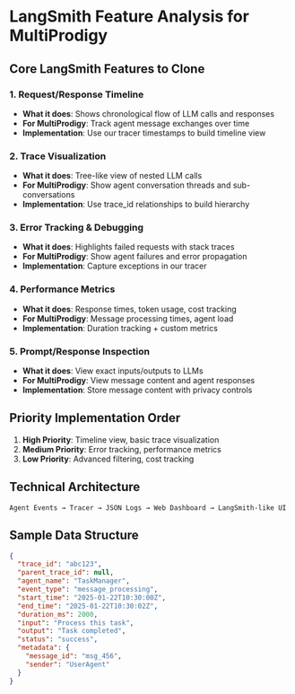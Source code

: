 # LangSmith Feature Analysis for MultiProdigy

## Core LangSmith Features to Clone

### 1. Request/Response Timeline
- **What it does**: Shows chronological flow of LLM calls and responses
- **For MultiProdigy**: Track agent message exchanges over time
- **Implementation**: Use our tracer timestamps to build timeline view

### 2. Trace Visualization
- **What it does**: Tree-like view of nested LLM calls
- **For MultiProdigy**: Show agent conversation threads and sub-conversations
- **Implementation**: Use trace_id relationships to build hierarchy

### 3. Error Tracking & Debugging
- **What it does**: Highlights failed requests with stack traces
- **For MultiProdigy**: Show agent failures and error propagation
- **Implementation**: Capture exceptions in our tracer

### 4. Performance Metrics
- **What it does**: Response times, token usage, cost tracking
- **For MultiProdigy**: Message processing times, agent load
- **Implementation**: Duration tracking + custom metrics

### 5. Prompt/Response Inspection
- **What it does**: View exact inputs/outputs to LLMs
- **For MultiProdigy**: View message content and agent responses
- **Implementation**: Store message content with privacy controls

## Priority Implementation Order
1. **High Priority**: Timeline view, basic trace visualization
2. **Medium Priority**: Error tracking, performance metrics  
3. **Low Priority**: Advanced filtering, cost tracking

## Technical Architecture
```
Agent Events → Tracer → JSON Logs → Web Dashboard → LangSmith-like UI
```

## Sample Data Structure
```json
{
  "trace_id": "abc123",
  "parent_trace_id": null,
  "agent_name": "TaskManager",
  "event_type": "message_processing",
  "start_time": "2025-01-22T10:30:00Z",
  "end_time": "2025-01-22T10:30:02Z",
  "duration_ms": 2000,
  "input": "Process this task",
  "output": "Task completed",
  "status": "success",
  "metadata": {
    "message_id": "msg_456",
    "sender": "UserAgent"
  }
}
```